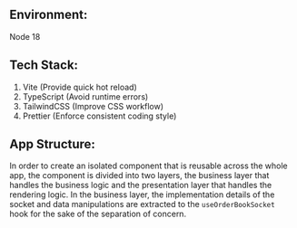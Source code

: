 ## Environment:
Node 18

## Tech Stack:
1. Vite (Provide quick hot reload)
2. TypeScript (Avoid runtime errors)
3. TailwindCSS (Improve CSS workflow)
4. Prettier (Enforce consistent coding style)

## App Structure:
In order to create an isolated component that is reusable across the whole app, the component is divided into two layers, the business layer that handles the business logic and the presentation layer that handles the rendering logic. In the business layer, the implementation details of the socket and data manipulations are extracted to the ```useOrderBookSocket``` hook for the sake of the separation of concern.
